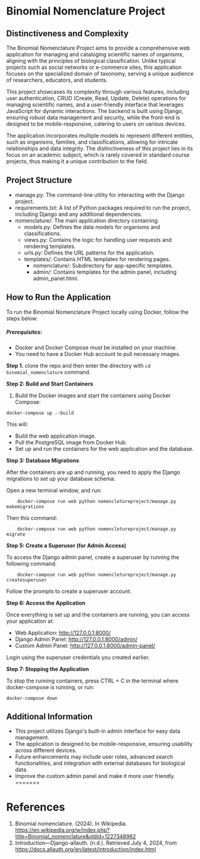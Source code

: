 # Binomial Nomenclature Project
## Distinctiveness and Complexity

The Binomial Nomenclature Project aims to provide a comprehensive web application for managing and cataloging scientific names of organisms, aligning with the principles of biological classification. Unlike typical projects such as social networks or e-commerce sites, this application focuses on the specialized domain of taxonomy, serving a unique audience of researchers, educators, and students.

This project showcases its complexity through various features, including user authentication, CRUD (Create, Read, Update, Delete) operations for managing scientific names, and a user-friendly interface that leverages JavaScript for dynamic interactions. The backend is built using Django, ensuring robust data management and security, while the front-end is designed to be mobile-responsive, catering to users on various devices.


The application incorporates multiple models to represent different entities, such as organisms, families, and classifications, allowing for intricate relationships and data integrity. The distinctiveness of this project lies in its focus on an academic subject, which is rarely covered in standard course projects, thus making it a unique contribution to the field.


## Project Structure

- manage.py: The command-line utility for interacting with the Django project.
- requirements.txt: A list of Python packages required to run the project, including Django and any additional dependencies.
- nomenclature/: The main application directory containing:
    - models.py: Defines the data models for organisms and classifications.
    - views.py: Contains the logic for handling user requests and rendering templates.
    - urls.py: Defines the URL patterns for the application.
    - templates/: Contains HTML templates for rendering pages.
        - nomenclature/: Subdirectory for app-specific templates.
        - admin/: Contains templates for the admin panel, including admin_panel.html.


## How to Run the Application
To run the Binomial Nomenclature Project locally using Docker, follow the steps below:

##### Prerequisites:
- Docker and Docker Compose must be installed on your machine.
- You need to have a Docker Hub account to pull necessary images.

**Step 1.**
clone the repo and then enter the directory with `cd binomial_nomenclature` command.

**Step 2: Build and Start Containers**

1. Build the Docker images and start the containers using Docker Compose:

```
docker-compose up --build
```

This will:

- Build the web application image.
- Pull the PostgreSQL image from Docker Hub.
- Set up and run the containers for the web application and the database.

**Step 3: Database Migrations**

After the containers are up and running, you need to apply the Django migrations to set up your database schema.

Open a new terminal window, and run:

```
    docker-compose run web python nomencletureproject/manage.py makemigrations
```

Then this command:

```
    docker-compose run web python nomencletureproject/manage.py migrate
```

**Step 5: Create a Superuser (for Admin Access)**

To access the Django admin panel, create a superuser by running the following command:

```
    docker-compose run web python nomencletureproject/manage.py createsuperuser
```

Follow the prompts to create a superuser account.

**Step 6: Access the Application**

Once everything is set up and the containers are running, you can access your application at:

   - Web Application: http://127.0.0.1:8000/
   - Django Admin Panel: http://127.0.0.1:8000/admin/
   - Custom Admin Panel: http://127.0.0.1:8000/admin-panel/

Login using the superuser credentials you created earlier.

**Step 7: Stopping the Application**

To stop the running containers, press CTRL + C in the terminal where docker-compose is running, or run:

```
docker-compose down
```

## Additional Information

  -  This project utilizes Django's built-in admin interface for easy data management.
  -  The application is designed to be mobile-responsive, ensuring usability across different devices.
  -  Future enhancements may include user roles, advanced search functionalities, and integration with external databases for biological data.
  -  Improve the custom admin panel and make it more user friendly.
=======

# References
1. Binomial nomenclature. (2024). In Wikipedia. https://en.wikipedia.org/w/index.php?title=Binomial_nomenclature&oldid=1227348962
2. Introduction—Django-allauth. (n.d.). Retrieved July 4, 2024, from https://docs.allauth.org/en/latest/introduction/index.html

